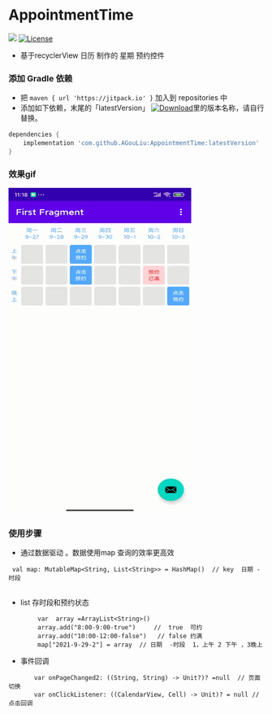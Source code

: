 # AppointmentTime

[![](https://jitpack.io/v/AGouLiu/AppointmentTime.svg)](https://jitpack.io/#AGouLiu/AppointmentTime)
[![License](https://img.shields.io/badge/license-Apache%202-green.svg)](https://www.apache.org/licenses/LICENSE-2.0)

* 基于recyclerView  日历 制作的 星期 预约控件

### 添加 Gradle 依赖

* 把 `maven { url 'https://jitpack.io' }` 加入到 repositories 中
* 添加如下依赖，末尾的「latestVersion」 [![Download](https://jitpack.io/v/AGouLiu/AppointmentTime.svg)](https://jitpack.io/#AGouLiu/AppointmentTime)里的版本名称，请自行替换。
```groovy
dependencies {
    implementation 'com.github.AGouLiu:AppointmentTime:latestVersion'
}
```

### 效果gif

![AppointmentTime](https://github.com/AGouLiu/AppointmentTime/blob/master/res/xiaoguo.gif)


### 使用步骤 

* 通过数据驱动 。数据使用map 查询的效率更高效 

```
 val map: MutableMap<String, List<String>> = HashMap()  // key  日期 - 时段 
 
```
* list<String>  存时段和预约状态 
  
```
        var  array =ArrayList<String>()
        array.add("8:00-9:00-true")     //  true  可约
        array.add("10:00-12:00-false")   // false 约满
        map["2021-9-29-2"] = array  // 日期  -时段  1，上午 2 下午 ，3晚上
```
  
* 事件回调  
  
```
       var onPageChanged2: ((String, String) -> Unit?)? =null  // 页面 切换 
       var onClickListener: ((CalendarView, Cell) -> Unit)? = null // 点击回调
```
